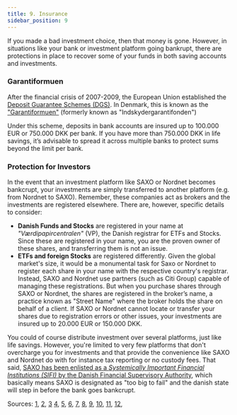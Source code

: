 ```yaml
---
title: 9. Insurance
sidebar_position: 9
---
```


If you made a bad investment choice, then that money is gone. However, in situations like your bank or investment platform going bankrupt, there are protections in place to recover some of your funds in both saving accounts and investments.

### Garantiformuen
After the financial crisis of 2007-2009, the European Union established the [Deposit Guarantee Schemes (DGS)](https://finance.ec.europa.eu/banking/banking-regulation/deposit-guarantee-schemes_en). In Denmark, this is known as the ["Garantiformuen"](https://www.fs.dk/garantiformuen/om-garantiformuen) (formerly known as "Indskydergarantifonden")

Under this scheme, deposits in bank accounts are insured up to 100.000 EUR or 750.000 DKK per bank. If you have more than 750.000 DKK in life savings, it’s advisable to spread it across multiple banks to protect sums beyond the limit per bank.

### Protection for Investors
In the event that an investment platform like SAXO or Nordnet becomes bankcrupt, your investments are simply transferred to another platform (e.g. from Nordnet to SAXO). Remember, these companies act as brokers and the investments are registered elsewhere. There are, however, specific details to consider:
- **Danish Funds and Stocks** are registered in your name at _"Værdipapircentralen"_ (VP), the Danish registrar for ETFs and Stocks. Since these are registered in your name, you are the proven owner of these shares, and transferring them is not an issue.
- **ETFs and foreign Stocks** are registered differently. Given the global market's size, it would be a monumental task for Saxo or Nordnet to register each share in your name with the respective country's registrar. Instead, SAXO and Nordnet use partners (such as Citi Group) capable of managing these registrations. But when you purchase shares through SAXO or Nordnet, the shares are registered in the broker’s name, a practice known as "Street Name" where the broker holds the share on behalf of a client. If SAXO or Nordnet cannot locate or transfer your shares due to registration errors or other issues, your investments are insured up to 20.000 EUR or 150.000 DKK.

You could of course distribute investment over several platforms, just like life savings. However, you're limited to very few platforms that don't overcharge you for investments and that provide the convenience like SAXO and Nordnet do with for instance tax reporting or no custody fees.
That said, [SAXO has been enlisted as a _Systemically Important Financial Institutions (SIFI)_ by the Danish Financial Supervisory Authority](https://www.em.dk/aktuelt/nyheder/2023/jun/saxo-bank-udpeges-som-sifi), which basically means SAXO is designated as "too big to fail" and the danish state will step in before the bank goes bankcrupt.

Sources: [1](https://www.nordnet.dk/dk/info/indskudsgaranti-og-investorbeskyttelse), [2](https://cdn.prod.nntech.io/pdf/da-DK/information_insattningsgaranti.pdf), [3](https://www.fs.dk/garantiformuen/hvordan-er-jeg-sikret-hvis-mit-institut-gaar-konkurs) [4](https://www.reddit.com/r/aktietips/comments/1bjcxp5/comment/kvuzm1c/), [5](https://www.reddit.com/r/dkfinance/comments/15m8h33/comment/jvf3wwi/), [6](https://www.reddit.com/r/dkfinance/comments/10cgsib/comment/j4fnntt/), [7](https://www.reddit.com/r/dkfinance/comments/w0kmh9/comment/igeuxng/), [8](https://www.reddit.com/r/aktietips/comments/1bjcxp5/comment/kvuzm1c/), [9](https://www.reddit.com/r/GMEdk/comments/q0sjoj/comment/hfed0ti/), [10](https://www.reddit.com/r/GMEdk/comments/q0sjoj/comment/hfajrba/), [11](https://www.reddit.com/r/GMEdk/comments/q0sjoj/comment/hfbopmb/), [12](https://www.reddit.com/r/eupersonalfinance/comments/1cvs9jv/comment/l4r909w/), 
